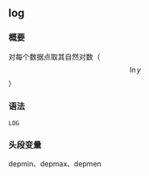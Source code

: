 ## log

### 概要

对每个数据点取其自然对数（$$\ln y$$）

### 语法

``` {.bash}
LOG
```

### 头段变量

depmin、depmax、depmen
